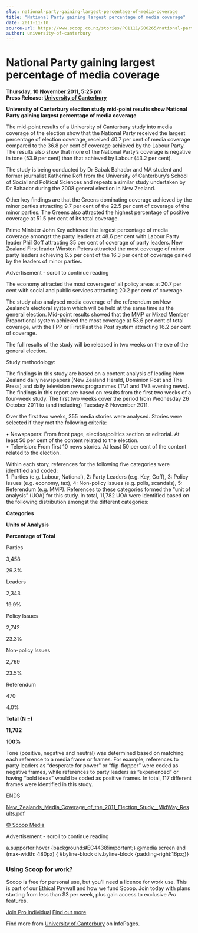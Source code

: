 ```yaml
---
slug: national-party-gaining-largest-percentage-of-media-coverage
title: "National Party gaining largest percentage of media coverage"
date: 2011-11-10
source-url: https://www.scoop.co.nz/stories/PO1111/S00265/national-party-gaining-largest-percentage-of-media-coverage.htm
author: university-of-canterbury
---
```

National Party gaining largest percentage of media coverage
===========================================================

**Thursday, 10 November 2011, 5:25 pm**  
**Press Release: [University of Canterbury](https://info.scoop.co.nz/University_of_Canterbury)**

**University of Canterbury election study mid-point results show National Party gaining largest percentage of media coverage**

The mid-point results of a University of Canterbury study into media coverage of the election show that the National Party received the largest percentage of election coverage, received 40.7 per cent of media coverage compared to the 36.8 per cent of coverage achieved by the Labour Party. The results also show that more of the National Party’s coverage is negative in tone (53.9 per cent) than that achieved by Labour (43.2 per cent).

The study is being conducted by Dr Babak Bahador and MA student and former journalist Katherine Roff from the University of Canterbury’s School of Social and Political Sciences and repeats a similar study undertaken by Dr Bahador during the 2008 general election in New Zealand.

Other key findings are that the Greens dominating coverage achieved by the minor parties attracting 9.7 per cent of the 22.5 per cent of coverage of the minor parties. The Greens also attracted the highest percentage of positive coverage at 51.5 per cent of its total coverage.

Prime Minister John Key achieved the largest percentage of media coverage amongst the party leaders at 48.6 per cent with Labour Party leader Phil Goff attracting 35 per cent of coverage of party leaders. New Zealand First leader Winston Peters attracted the most coverage of minor party leaders achieving 6.5 per cent of the 16.3 per cent of coverage gained by the leaders of minor parties.

Advertisement - scroll to continue reading





The economy attracted the most coverage of all policy areas at 20.7 per cent with social and public services attracting 20.2 per cent of coverage.

The study also analysed media coverage of the referendum on New Zealand’s electoral system which will be held at the same time as the general election. Mid-point results showed that the MMP or Mixed Member Proportional system achieved the most coverage at 53.6 per cent of total coverage, with the FPP or First Past the Post system attracting 16.2 per cent of coverage.

The full results of the study will be released in two weeks on the eve of the general election.

Study methodology:

The findings in this study are based on a content analysis of leading New Zealand daily newspapers (New Zealand Herald, Dominion Post and The Press) and daily television news programmes (TV1 and TV3 evening news). The findings in this report are based on results from the first two weeks of a four-week study. The first two weeks cover the period from Wednesday 26 October 2011 to (and including) Tuesday 8 November 2011.

Over the first two weeks, 355 media stories were analysed. Stories were selected if they met the following criteria:

• Newspapers: From front page, election/politics section or editorial. At least 50 per cent of the content related to the election.  
• Television: From first 10 news stories. At least 50 per cent of the content related to the election.

Within each story, references for the following five categories were identified and coded:  
1: Parties (e.g. Labour, National), 2: Party Leaders (e.g. Key, Goff), 3: Policy issues (e.g. economy, tax), 4: Non-policy issues (e.g. polls, scandals), 5: Referendum (e.g. MMP). References to these categories formed the “unit of analysis” (UOA) for this study. In total, 11,782 UOA were identified based on the following distribution amongst the different categories:  

**Categories**

**Units of Analysis**

**Percentage of Total**

Parties

3,458

29.3%

Leaders

2,343

19.9%

Policy Issues

2,742

23.3%

Non-policy Issues

2,769

23.5%

Referendum

470

4.0%

**Total (N =)**

**11,782**

**100%**

Tone (positive, negative and neutral) was determined based on matching each reference to a media frame or frames. For example, references to party leaders as “desperate for power” or “flip-flopper” were coded as negative frames, while references to party leaders as “experienced” or having “bold ideas” would be coded as positive frames. In total, 117 different frames were identified in this study.

ENDS

[New\_Zealands\_Media\_Coverage\_of\_the\_2011\_Election\_Study\_\_MidWay\_Results.pdf](http://img.scoop.co.nz/media/pdfs/1111/New_Zealands_Media_Coverage_of_the_2011_Election_Study__MidWay_Results.pdf)  

[© Scoop Media](http://www.scoop.co.nz/about/terms.html)  

Advertisement - scroll to continue reading



a.supporter:hover {background:#EC4438!important;} @media screen and (max-width: 480px) { #byline-block div.byline-block {padding-right:16px;}}

### Using Scoop for work?

Scoop is free for personal use, but you’ll need a licence for work use. This is part of our Ethical Paywall and how we fund Scoop. Join today with plans starting from less than $3 per week, plus gain access to exclusive _Pro_ features.  
  
[Join Pro Individual](https://pro.scoop.co.nz/Individual/?from=ProIn24) [Find out more](https://pro.scoop.co.nz/using-scoop-for-work/?from=ProIn24)

Find more from [University of Canterbury](https://info.scoop.co.nz/University_of_Canterbury) on InfoPages.